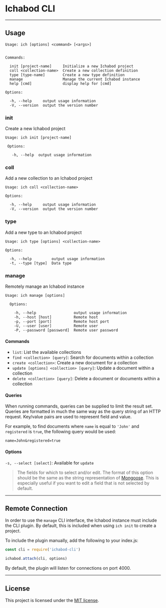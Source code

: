 # Ichabod CLI
---

## Usage

```
Usage: ich [options] <command> [<args>]


Commands:

  init [project-name]     Initialize a new Ichabod project
  coll <collection-name>  Create a new collection definition
  type [type-name]        Create a new type definition
  manage                  Manage the current Ichabod instance
  help [cmd]              display help for [cmd]

Options:

  -h, --help     output usage information
  -V, --version  output the version number
```


### init
Create a new Ichabod project

```
Usage: ich init [project-name]

 Options:

   -h, --help  output usage information
```


### coll
Add a new collection to an Ichabod project

```
Usage: ich coll <collection-name>

Options:

  -h, --help     output usage information
  -V, --version  output the version number
```


### type
Add a new type to an Ichabod project

```
Usage: ich type [options] <collection-name>

Options:

  -h, --help         output usage information
  -t, --type [type]  Data type
```


### manage
Remotely manage an Ichabod instance

```
Usage: ich manage [options]

  Options:

    -h, --help                 output usage information
    -h, --host [host]          Remote host
    -p, --port [port]          Remote host port
    -U, --user [user]          Remote user
    -P, --password [password]  Remote user password
```

#### Commands
- `list`: List the available collections
- `find <collection> [query]`: Search for documents within a collection
- `create <collection>`: Create a new document for a collection
- `update [options] <collection> [query]`: Update a document within a collection
- `delete <collection> [query]`: Delete a document or documents within a collection

#### Queries
When running commands, queries can be supplied to limit the result set. Queries
are formatted in much the same way as the query string of an HTTP request.
Key/value pairs are used to represent field and value.

For example, to find documents where `name` is equal to `'John'` and `registered`
is `true`, the following query would be used:

```
name=John&registered=true
```

#### Options
`-s, --select [select]`: Available for `update`

>The fields for which to select and/or edit. The format of this option should be
the same as the string representation of [Mongoose](http://mongoosejs.com/docs/api.html#query_Query-select).
This is especially useful if you want to edit a field that is not selected
by default.

---

## Remote Connection
In order to use the `manage` CLI interface, the Ichabod instance must include
the CLI plugin. By default, this is included when using `ich init` to create
a project.

To include the plugin manually, add the following to your index.js:

```javascript
const cli = require('ichabod-cli')

ichabod.attach(cli, options)
```

By default, the plugin will listen for connections on port 4000.

---

## License

This project is licensed under the [MIT license](license.txt).
